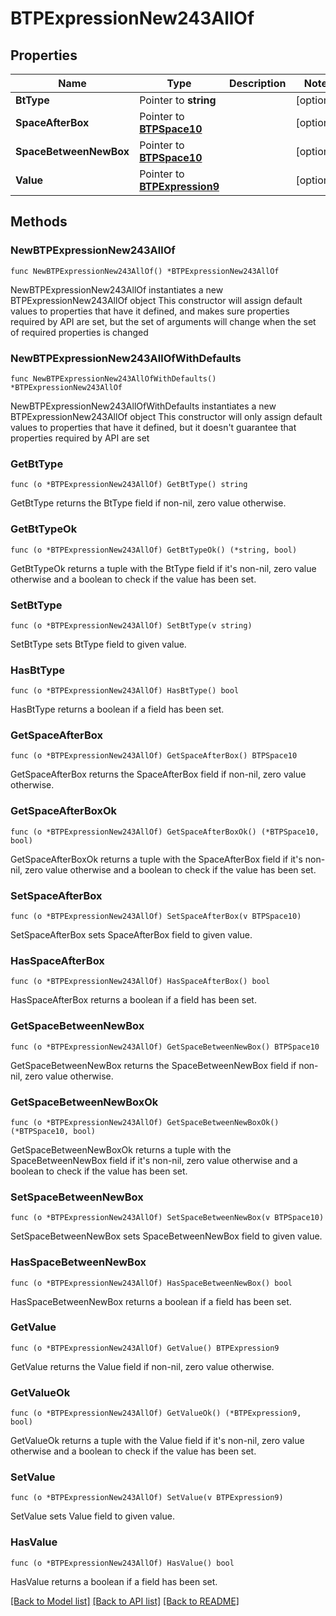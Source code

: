 # BTPExpressionNew243AllOf

## Properties

Name | Type | Description | Notes
------------ | ------------- | ------------- | -------------
**BtType** | Pointer to **string** |  | [optional] 
**SpaceAfterBox** | Pointer to [**BTPSpace10**](BTPSpace10.md) |  | [optional] 
**SpaceBetweenNewBox** | Pointer to [**BTPSpace10**](BTPSpace10.md) |  | [optional] 
**Value** | Pointer to [**BTPExpression9**](BTPExpression9.md) |  | [optional] 

## Methods

### NewBTPExpressionNew243AllOf

`func NewBTPExpressionNew243AllOf() *BTPExpressionNew243AllOf`

NewBTPExpressionNew243AllOf instantiates a new BTPExpressionNew243AllOf object
This constructor will assign default values to properties that have it defined,
and makes sure properties required by API are set, but the set of arguments
will change when the set of required properties is changed

### NewBTPExpressionNew243AllOfWithDefaults

`func NewBTPExpressionNew243AllOfWithDefaults() *BTPExpressionNew243AllOf`

NewBTPExpressionNew243AllOfWithDefaults instantiates a new BTPExpressionNew243AllOf object
This constructor will only assign default values to properties that have it defined,
but it doesn't guarantee that properties required by API are set

### GetBtType

`func (o *BTPExpressionNew243AllOf) GetBtType() string`

GetBtType returns the BtType field if non-nil, zero value otherwise.

### GetBtTypeOk

`func (o *BTPExpressionNew243AllOf) GetBtTypeOk() (*string, bool)`

GetBtTypeOk returns a tuple with the BtType field if it's non-nil, zero value otherwise
and a boolean to check if the value has been set.

### SetBtType

`func (o *BTPExpressionNew243AllOf) SetBtType(v string)`

SetBtType sets BtType field to given value.

### HasBtType

`func (o *BTPExpressionNew243AllOf) HasBtType() bool`

HasBtType returns a boolean if a field has been set.

### GetSpaceAfterBox

`func (o *BTPExpressionNew243AllOf) GetSpaceAfterBox() BTPSpace10`

GetSpaceAfterBox returns the SpaceAfterBox field if non-nil, zero value otherwise.

### GetSpaceAfterBoxOk

`func (o *BTPExpressionNew243AllOf) GetSpaceAfterBoxOk() (*BTPSpace10, bool)`

GetSpaceAfterBoxOk returns a tuple with the SpaceAfterBox field if it's non-nil, zero value otherwise
and a boolean to check if the value has been set.

### SetSpaceAfterBox

`func (o *BTPExpressionNew243AllOf) SetSpaceAfterBox(v BTPSpace10)`

SetSpaceAfterBox sets SpaceAfterBox field to given value.

### HasSpaceAfterBox

`func (o *BTPExpressionNew243AllOf) HasSpaceAfterBox() bool`

HasSpaceAfterBox returns a boolean if a field has been set.

### GetSpaceBetweenNewBox

`func (o *BTPExpressionNew243AllOf) GetSpaceBetweenNewBox() BTPSpace10`

GetSpaceBetweenNewBox returns the SpaceBetweenNewBox field if non-nil, zero value otherwise.

### GetSpaceBetweenNewBoxOk

`func (o *BTPExpressionNew243AllOf) GetSpaceBetweenNewBoxOk() (*BTPSpace10, bool)`

GetSpaceBetweenNewBoxOk returns a tuple with the SpaceBetweenNewBox field if it's non-nil, zero value otherwise
and a boolean to check if the value has been set.

### SetSpaceBetweenNewBox

`func (o *BTPExpressionNew243AllOf) SetSpaceBetweenNewBox(v BTPSpace10)`

SetSpaceBetweenNewBox sets SpaceBetweenNewBox field to given value.

### HasSpaceBetweenNewBox

`func (o *BTPExpressionNew243AllOf) HasSpaceBetweenNewBox() bool`

HasSpaceBetweenNewBox returns a boolean if a field has been set.

### GetValue

`func (o *BTPExpressionNew243AllOf) GetValue() BTPExpression9`

GetValue returns the Value field if non-nil, zero value otherwise.

### GetValueOk

`func (o *BTPExpressionNew243AllOf) GetValueOk() (*BTPExpression9, bool)`

GetValueOk returns a tuple with the Value field if it's non-nil, zero value otherwise
and a boolean to check if the value has been set.

### SetValue

`func (o *BTPExpressionNew243AllOf) SetValue(v BTPExpression9)`

SetValue sets Value field to given value.

### HasValue

`func (o *BTPExpressionNew243AllOf) HasValue() bool`

HasValue returns a boolean if a field has been set.


[[Back to Model list]](../README.md#documentation-for-models) [[Back to API list]](../README.md#documentation-for-api-endpoints) [[Back to README]](../README.md)


